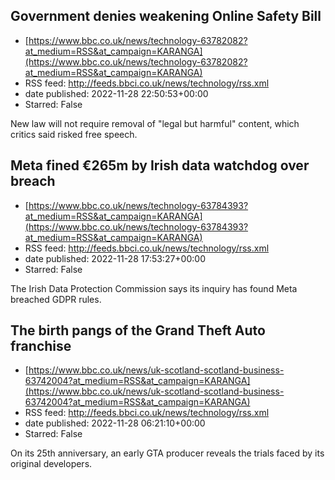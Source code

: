 ## Government denies weakening Online Safety Bill
 - [https://www.bbc.co.uk/news/technology-63782082?at_medium=RSS&at_campaign=KARANGA](https://www.bbc.co.uk/news/technology-63782082?at_medium=RSS&at_campaign=KARANGA)
 - RSS feed: http://feeds.bbci.co.uk/news/technology/rss.xml
 - date published: 2022-11-28 22:50:53+00:00
 - Starred: False

New law will not require removal of "legal but harmful" content, which critics said risked free speech.

## Meta fined €265m by Irish data watchdog over breach
 - [https://www.bbc.co.uk/news/technology-63784393?at_medium=RSS&at_campaign=KARANGA](https://www.bbc.co.uk/news/technology-63784393?at_medium=RSS&at_campaign=KARANGA)
 - RSS feed: http://feeds.bbci.co.uk/news/technology/rss.xml
 - date published: 2022-11-28 17:53:27+00:00
 - Starred: False

The Irish Data Protection Commission says its inquiry has found Meta breached GDPR rules.

## The birth pangs of the Grand Theft Auto franchise
 - [https://www.bbc.co.uk/news/uk-scotland-scotland-business-63742004?at_medium=RSS&at_campaign=KARANGA](https://www.bbc.co.uk/news/uk-scotland-scotland-business-63742004?at_medium=RSS&at_campaign=KARANGA)
 - RSS feed: http://feeds.bbci.co.uk/news/technology/rss.xml
 - date published: 2022-11-28 06:21:10+00:00
 - Starred: False

On its 25th anniversary, an early GTA producer reveals the trials faced by its original developers.
